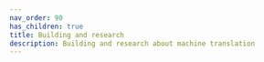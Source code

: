 ```yaml
---
nav_order: 90
has_children: true
title: Building and research
description: Building and research about machine translation
---
```

